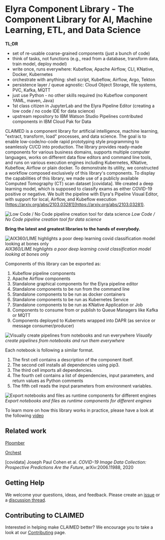 <!--
{% comment %}
Copyright 2018-2021 Elyra Authors

Licensed under the Apache License, Version 2.0 (the "License");
you may not use this file except in compliance with the License.
You may obtain a copy of the License at

http://www.apache.org/licenses/LICENSE-2.0

Unless required by applicable law or agreed to in writing, software
distributed under the License is distributed on an "AS IS" BASIS,
WITHOUT WARRANTIES OR CONDITIONS OF ANY KIND, either express or implied.
See the License for the specific language governing permissions and
limitations under the License.
{% endcomment %}
-->

# Elyra Component Library - The Component Library for AI, Machine Learning, ETL, and Data Science

**TL;DR**
- set of re-usable coarse-grained components (just a bunch of code)
- think of tasks, not functions (e.g., read from a database, transform data, train model, deploy model)
- write once, runs everywhere: Kubeflow, Apache Airflow, CLI, KNative, Docker, Kubernetes
- orchestrate with anything: shell script, Kubeflow, Airflow, Argo, Tekton
- persistence layer / queue agnostic: Cloud Object Storage, file systems, PVC, Kafka, MQTT
- just use Python - no other skills required (no Kubeflow component YAML, maven, Java)
- 1st class citizen in JupyterLab and the Elyra Pipeline Editor (creating a low code / no code IDE for data science)
- upstream repository to IBM Watson Studio Pipelines contributed components in IBM Cloud Pak for Data




CLAIMED is a component library for artificial intelligence, machine learning, "extract, transform, load" processes, and data science. The goal is to enable low-code/no-code rapid prototyping style programming to seamlessly CI/CD into production. The library provides ready-made components for various business domains, supports multiple computer languages, works on different data flow editors and command line tools, and runs on various execution engines including Kubernetes, KNative, Kubeflow, Airflow or plain docker. To demonstrate its utility, we constructed a workflow composed exclusively of this library's components. To display the capabilities of this library, we made use of a publicly available Computed Tomography (CT) scan dataset [covidata]. We created a deep learning model, which is supposed to classify exams as either COVID-19 positive or negative. We built the pipeline with Elyra's Pipeline Visual Editor, with support for local, Airflow, and Kubeflow execution [https://arxiv.org/abs/2103.03281](https://arxiv.org/abs/2103.03281).


![Low Code / No Code pipeline creation tool for data science](https://github.com/IBM/claimed/raw/master/images/elyra_pipeline.png)
*Low Code / No Code pipeline creation tool for data science*

 **Bring the latest and greatest libraries to the hands of everybody.**

![AIX360/LIME highlights a poor deep learning covid classification model looking at bones only](https://github.com/IBM/claimed/raw/master/images/elyra_lime.png)
*AIX360/LIME highlights a poor deep learning covid classification model looking at bones only*

Components of this library can be exported as:
1. Kubeflow pipeline components
2. Apache Airflow components
3. Standalone graphical components for the Elyra pipeline editor
4. Standalone components to be run from the command line
5. Standalone components to be run as docker containers
6. Standalone components to be run as Kubernetes Service
7. Standalone components to be run as KNative Application or Job
8. Components to consume from or publish to Queue Managers like Kafka or MQTT
9. Components deployed to Kubernets wrapped into DAPR (as service or message consumer/producer)

![Visually create pipelines from notebooks and run everywhere](https://github.com/IBM/claimed/raw/master/images/elyra_graphical_export.png)
*Visually create pipelines from notebooks and run them everywhere*

Each notebook is following a similar format.

1. The first cell contains a description of the component itself.
2. The second cell installs all dependencies using pip3.
3. The third cell imports all dependencies.
4. The fourth cell contains a list of dependencies, input parameters, and return values as Python comments
5. The fifth cell reads the input parameters from environment variables.


![Export notebooks and files as runtime components for different engines](https://github.com/IBM/claimed/raw/master/images/elyra_cli_export.png)
*Export notebooks and files as runtime components for different engines*


To learn more on how this library works in practice, please have a look at the following [video](https://www.youtube.com/watch?v=FuV2oG55C5s)

## Related work
[Ploomber](https://github.com/ploomber/ploomber)

[Orchest](https://www.orchest.io/)

[covidata] Joseph Paul Cohen et al. *COVID-19 Image Data Collection: Prospective Predictions Are the Future*, arXiv:2006.11988, 2020

## Getting Help

We welcome your questions, ideas, and feedback. Please create an [issue](https://github.com/IBM/claimed/issues) or a [discussion thread](https://github.com/IBM/claimed/discussions).

## Contributing to CLAIMED
Interested in helping make CLAIMED better? We encourage you to take a look at our 
[Contributing](CONTRIBUTING.md) page.
